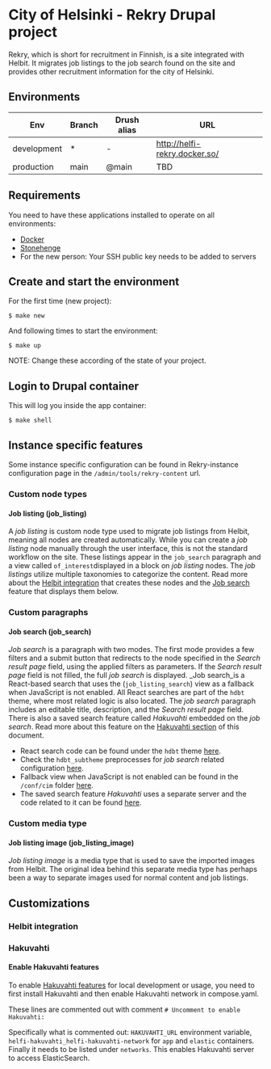 # City of Helsinki - Rekry Drupal project

Rekry, which is short for recruitment in Finnish, is a site integrated with Helbit. It migrates job listings to the job
search found on the site and provides other recruitment information for the city of Helsinki.

## Environments

Env | Branch | Drush alias | URL
--- | ------ | ----------- | ---
development | * | - | http://helfi-rekry.docker.so/
production | main | @main | TBD

## Requirements

You need to have these applications installed to operate on all environments:

- [Docker](https://github.com/druidfi/guidelines/blob/master/docs/docker.md)
- [Stonehenge](https://github.com/druidfi/stonehenge)
- For the new person: Your SSH public key needs to be added to servers

## Create and start the environment

For the first time (new project):

``
$ make new
``

And following times to start the environment:

``
$ make up
``

NOTE: Change these according of the state of your project.

## Login to Drupal container

This will log you inside the app container:

```
$ make shell
```

## Instance specific features

Some instance specific configuration can be found in Rekry-instance configuration page in the
`/admin/tools/rekry-content` url.

### Custom node types

#### Job listing (job_listing)

A _job listing_ is custom node type used to migrate job listings from Helbit, meaning all nodes are created
automatically. While you can create a _job listing_ node manually through the user interface, this is not the standard
workflow on the site. These listings appear in the `job_search` paragraph and a view called `of_interest`displayed in a
block on _job listing_ nodes. The _job listings_ utilize multiple taxonomies to categorize the content. Read more about
the [Helbit integration](#helbit) that creates these nodes and the [Job search](#job-search) feature that displays them below.

### Custom paragraphs

#### <a name="job-search"></a>Job search (job_search)

_Job search_ is a paragraph with two modes. The first mode provides a few filters and a submit button that redirects to
the node specified in the _Search result page_ field, using the applied filters as parameters. If the
_Search result page_ field is not filled, the full _job search_ is displayed. _Job search_is a React-based search that
uses the (`job_listing_search`) view as a fallback when JavaScript is not enabled. All React searches are part of the
`hdbt` theme, where most related logic is also located. The _job search_ paragraph includes an editable title,
description, and the _Search result page_ field. There is also a saved search feature called _Hakuvahti_ embedded on the
_job search_. Read more about this feature on the [Hakuvahti section](#hakuvahti) of this document.

- React search code can be found under the `hdbt` theme [here](https://github.com/City-of-Helsinki/drupal-hdbt/tree/main/src/js/react/apps/job-search).
- Check the `hdbt_subtheme` preprocesses for _job search_ related configuration [here](https://github.com/City-of-Helsinki/drupal-helfi-rekry/tree/dev/public/themes/custom/hdbt_subtheme).
- Fallback view when JavaScript is not enabled can be found in the `/conf/cim` folder [here](https://github.com/City-of-Helsinki/drupal-helfi-rekry/blob/dev/conf/cmi/views.view.job_listing_search.yml).
- The saved search feature _Hakuvahti_ uses a separate server and the code related to it can be found [here](https://github.com/City-of-Helsinki/helfi-hakuvahti).

### Custom media type

#### Job listing image (job_listing_image)

_Job listing image_ is a media type that is used to save the imported images from Helbit. The original idea behind this
separate media type has perhaps been a way to separate images used for normal content and job listings.

## Customizations

### <a name="helbit"></a>Helbit integration

### <a name="hakuvahti"></a>Hakuvahti

#### Enable Hakuvahti features

To enable [Hakuvahti features](https://github.com/City-of-Helsinki/helfi-hakuvahti) for local development or usage, you need to first install Hakuvahti and then enable
Hakuvahti network in compose.yaml.

These lines are commented out with comment `# Uncomment to enable Hakuvahti:`

Specifically what is commented out: `HAKUVAHTI_URL` environment variable, `helfi-hakuvahti_helfi-hakuvahti-network` for
`app` and `elastic` containers. Finally it needs to be listed under `networks`. This enables Hakuvahti server to access
ElasticSearch.
